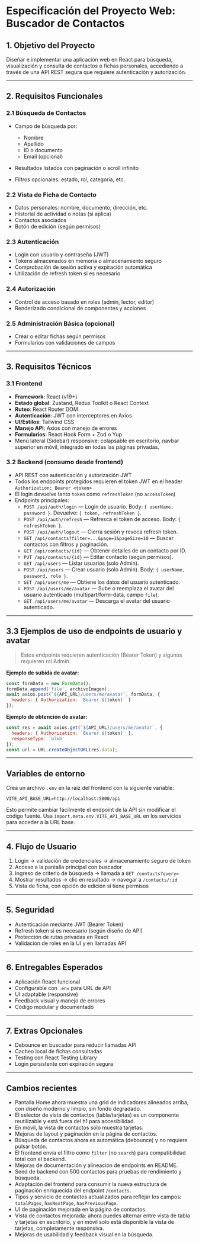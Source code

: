# Especificación del Proyecto Web: Buscador de Contactos

## 1. Objetivo del Proyecto

Diseñar e implementar una aplicación web en React para búsqueda, visualización y consulta de contactos o fichas personales, accediendo a través de una API REST segura que requiere autenticación y autorización.

---

## 2. Requisitos Funcionales

### 2.1 Búsqueda de Contactos

* Campo de búsqueda por:

  * Nombre
  * Apellido
  * ID o documento
  * Email (opcional)
* Resultados listados con paginación o scroll infinito
* Filtros opcionales: estado, rol, categoría, etc.

### 2.2 Vista de Ficha de Contacto

* Datos personales: nombre, documento, dirección, etc.
* Historial de actividad o notas (si aplica)
* Contactos asociados
* Botón de edición (según permisos)

### 2.3 Autenticación

* Login con usuario y contraseña (JWT)
* Tokens almacenados en memoria o almacenamiento seguro
* Comprobación de sesión activa y expiración automática
* Utilización de refresh token si es necesario

### 2.4 Autorización

* Control de acceso basado en roles (admin, lector, editor)
* Renderizado condicional de componentes y acciones

### 2.5 Administración Básica (opcional)

* Crear o editar fichas según permisos
* Formularios con validaciones de campos

---

## 3. Requisitos Técnicos

### 3.1 Frontend

* **Framework**: React (v19+)
* **Estado global**: Zustand, Redux Toolkit o React Context
* **Ruteo**: React Router DOM
* **Autenticación**: JWT con interceptores en Axios
* **UI/Estilos**: Tailwind CSS
* **Manejo API**: Axios con manejo de errores
* **Formularios**: React Hook Form + Zod o Yup
* Menú lateral (Sidebar) responsive: colapsable en escritorio, navbar superior en móvil, integrado en todas las páginas privadas.

### 3.2 Backend (consumo desde frontend)

* API REST con autenticación y autorización JWT
* Todos los endpoints protegidos requieren el token JWT en el header `Authorization: Bearer <token>`
* El login devuelve tanto `token` como `refreshToken` (no `accessToken`)
* Endpoints principales:
  - `POST /api/auth/login` — Login de usuario. Body: `{ userName, password }`. Devuelve: `{ token, refreshToken }`.
  - `POST /api/auth/refresh` — Refresca el token de acceso. Body: `{ refreshToken }`.
  - `POST /api/auth/logout` — Cierra sesión y revoca refresh token.
  - `GET /api/contacts?filter=...&page=1&pageSize=10` — Buscar contactos con filtros y paginación.
  - `GET /api/contacts/{id}` — Obtener detalles de un contacto por ID.
  - `PUT /api/contacts/{id}` — Editar contacto (según permisos).
  - `GET /api/users` — Listar usuarios (solo Admin).
  - `POST /api/users` — Crear usuario (solo Admin). Body: `{ userName, password, role }`.
  - `GET /api/users/me` — Obtiene los datos del usuario autenticado.
  - `POST /api/users/me/avatar` — Sube o reemplaza el avatar del usuario autenticado (multipart/form-data, campo `file`).
  - `GET /api/users/me/avatar` — Descarga el avatar del usuario autenticado.

---

## 3.3 Ejemplos de uso de endpoints de usuario y avatar

> Estos endpoints requieren autenticación (Bearer Token) y algunos requieren rol Admin.

**Ejemplo de subida de avatar:**
```js
const formData = new FormData();
formData.append('file', archivoImagen);
await axios.post(`${API_URL}/users/me/avatar`, formData, {
  headers: { Authorization: `Bearer ${token}` }
});
```

**Ejemplo de obtención de avatar:**
```js
const res = await axios.get(`${API_URL}/users/me/avatar`, {
  headers: { Authorization: `Bearer ${token}` },
  responseType: 'blob'
});
const url = URL.createObjectURL(res.data);
```

---

## Variables de entorno

Crea un archivo `.env` en la raíz del frontend con la siguiente variable:

```
VITE_API_BASE_URL=http://localhost:5000/api
```

Esto permite cambiar fácilmente el endpoint de la API sin modificar el código fuente. Usa `import.meta.env.VITE_API_BASE_URL` en los servicios para acceder a la URL base.

---

## 4. Flujo de Usuario

1. Login → validación de credenciales → almacenamiento seguro de token
2. Acceso a la pantalla principal con buscador
3. Ingreso de criterio de búsqueda → llamada a `GET /contacts?query=`
4. Mostrar resultados → clic en resultado → navegar a `/contacts/:id`
5. Vista de ficha, con opción de edición si tiene permisos

---

## 5. Seguridad

* Autenticación mediante JWT (Bearer Token)
* Refresh token si es necesario (según diseño de API)
* Protección de rutas privadas en React
* Validación de roles en la UI y en llamadas API

---

## 6. Entregables Esperados

* Aplicación React funcional
* Configurable con `.env` para URL de API
* UI adaptable (responsive)
* Feedback visual y manejo de errores
* Código modular y documentado

---

## 7. Extras Opcionales

* Debounce en buscador para reducir llamadas API
* Cacheo local de fichas consultadas
* Testing con React Testing Library
* Login persistente con expiración segura

---

## Cambios recientes

- Pantalla Home ahora muestra una grid de indicadores alineados arriba, con diseño moderno y limpio, sin fondo degradado.
- El selector de vista de contactos (tabla/tarjetas) es un componente reutilizable y está fuera del h1 para accesibilidad.
- En móvil, la vista de contactos solo muestra tarjetas.
- Mejoras de layout y paginación en la página de contactos.
- Búsqueda de contactos ahora es automática (debounce) y no requiere pulsar botón.
- El frontend envía el filtro como `filter` (no `search`) para compatibilidad total con el backend.
- Mejoras de documentación y alineación de endpoints en README.
- Seed de backend con 500 contactos para pruebas de rendimiento y búsqueda.
- Adaptación del frontend para consumir la nueva estructura de paginación enriquecida del endpoint `/contacts`.
- Tipos y servicio de contactos actualizados para reflejar los campos: `totalPages`, `hasNextPage`, `hasPreviousPage`.
- UI de paginación mejorada en la página de contactos.
- Vista de contactos mejorada: ahora puedes alternar entre vista de tabla y tarjetas en escritorio, y en móvil solo está disponible la vista de tarjetas, completamente responsiva.
- Mejoras de usabilidad y feedback visual en la búsqueda.
